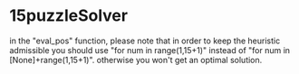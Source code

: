 # 15puzzleSolver

in the "eval_pos" function, please note that in order to keep the heuristic admissible you should use "for num in range(1,15+1)" instead of "for num in [None]+range(1,15+1)". 
otherwise you won't get an optimal solution.
